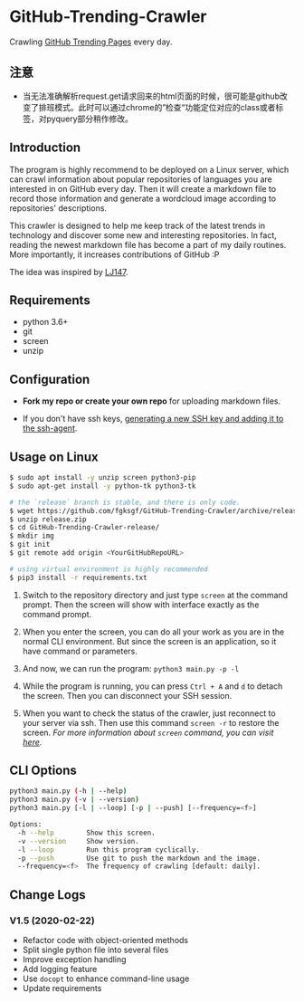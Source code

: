 # GitHub-Trending-Crawler

Crawling [GitHub Trending Pages](https://github.com/trending/) every day.


## 注意

+ 当无法准确解析request.get请求回来的html页面的时候，很可能是github改变了排班模式。此时可以通过chrome的”检查“功能定位对应的class或者标签，对pyquery部分稍作修改。

## Introduction

The program is highly recommend to be deployed on a Linux server, which can crawl information about popular repositories of languages you are interested in on GitHub every day. Then it will create a markdown file to record those information and generate a wordcloud image according to repositories' descriptions.

This crawler is designed to help me keep track of the latest trends in technology and discover some new and interesting repositories. In fact, reading the newest markdown file has become a part of my daily routines. More importantly, it increases contributions of GitHub :P

The idea was inspired by [LJ147](https://github.com/LJ147/GithubTrending).

## Requirements

+   python 3.6+
+   git
+   screen
+   unzip

## Configuration

+ **Fork my repo or create your own repo** for uploading markdown files.

+ If you don't have ssh keys, [generating a new SSH key and adding it to the ssh-agent](https://help.github.com/articles/generating-a-new-ssh-key-and-adding-it-to-the-ssh-agent/). 

## Usage on Linux

``` bash
$ sudo apt install -y unzip screen python3-pip
$ sudo apt-get install -y python-tk python3-tk

# the `release` branch is stable, and there is only code. 
$ wget https://github.com/fgksgf/GitHub-Trending-Crawler/archive/release.zip
$ unzip release.zip
$ cd GitHub-Trending-Crawler-release/
$ mkdir img
$ git init
$ git remote add origin <YourGitHubRepoURL>

# using virtual environment is highly recommended
$ pip3 install -r requirements.txt
```

1. Switch to the repository directory and just type `screen` at the command prompt. Then the screen will show with interface exactly as the command prompt.

2. When you enter the screen, you can do all your work as you are in the normal CLI environment. But since the screen is an application, so it have command or parameters.

3. And now, we can run the program: `python3 main.py -p -l`

4. While the program is running, you can press `Ctrl + A` and `d` to detach the screen. Then you can disconnect your SSH session.

5. When you want to check the status of the crawler, just reconnect to your server via ssh. Then use this command  `screen -r` to restore the screen. _For more information about `screen` command, you can visit [here](https://www.tecmint.com/screen-command-examples-to-manage-linux-terminals/)._

## CLI Options

```bash
python3 main.py (-h | --help)
python3 main.py (-v | --version)
python3 main.py [-l | --loop] [-p | --push] [--frequency=<f>]

Options:
  -h --help        Show this screen.
  -v --version     Show version.
  -l --loop        Run this program cyclically.
  -p --push        Use git to push the markdown and the image.
  --frequency=<f>  The frequency of crawling [default: daily].
```

## Change Logs

### V1.5 (2020-02-22)

+ Refactor code with object-oriented methods
+ Split single python file into several files
+ Improve exception handling
+ Add logging feature
+ Use `docopt` to enhance command-line usage
+ Update requirements
